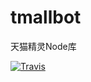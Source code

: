 # tmallbot
天猫精灵Node库

[![Travis](https://travis-ci.org/SLance/tmallbot.svg?branch=master)](https://travis-ci.org/SLance/tmallbot)
